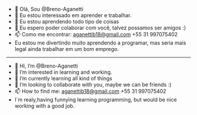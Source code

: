 - 👋 Olá, Sou @Breno-Aganetti
- 👀 Eu estou interessado em aprender e trabalhar.
- 🌱 Eu estou aprendendo todo tipo de coisas
- 💞️ Eu espero poder colaborar com você, talvez possamos ser amigos :)
- 📫 Como me encontrar: aganettib18@gmail.com +55 31 997075402
- Eu estou me divertindo muito aprendendo a programar, mas seria mais legal ainda trabalhar em um bom emprego.

<hr>

- 👋 Hi, I’m @Breno-Aganetti
- 👀 I’m interested in learning and working.
- 🌱 I’m currently learning all kind of things
- 💞️ I’m looking to collaborate with you, maybe we can be friends :)
- 📫 How to find me: aganettib18@gmail.com +55 31 997075402
- I´m realy,having funnying learning programming, but would be nice working with a good job.



<!---
Breno-Aganetti/Breno-Aganetti is a ✨ special ✨ repository because its `README.md` (this file) appears on your GitHub profile.
You can click the Preview link to take a look at your changes.
--->
